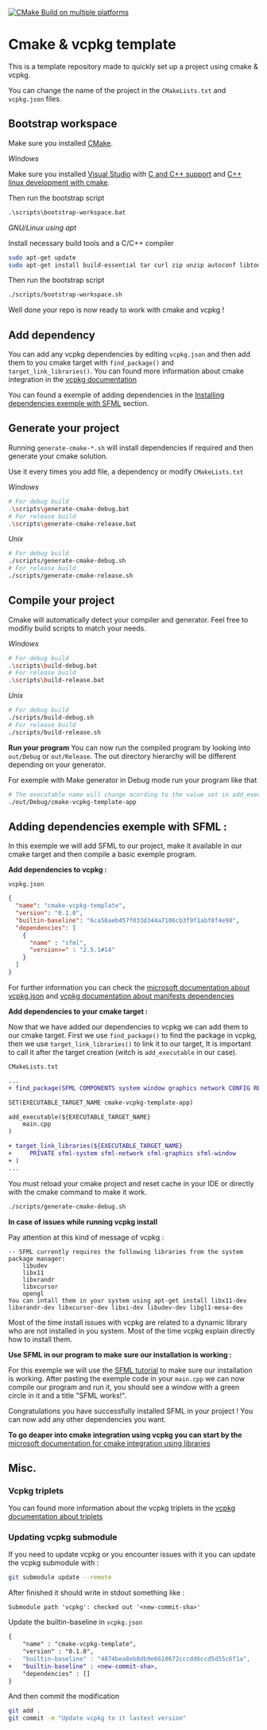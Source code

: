 [![CMake Build on multiple platforms](https://github.com/P0ulpy/cmake-vcpkg-template/actions/workflows/cmake-build-multi-platform.yml/badge.svg)](https://github.com/P0ulpy/cmake-vcpkg-template/actions/workflows/cmake-build-multi-platform.yml)
# Cmake & vcpkg template

This is a template repository made to quickly set up a project using cmake & vcpkg.

You can change the name of the project in the `CMakeLists.txt` and `vcpkg.json` files.

## Bootstrap workspace

Make sure you installed [CMake](https://cmake.org/download).

*Windows*

Make sure you installed [Visual Studio](https://visualstudio.microsoft.com/) with [C and C++ support](https://learn.microsoft.com/cpp/build/vscpp-step-0-installation?view=msvc-170#step-4---choose-workloads) and [C++ linux development with cmake](https://learn.microsoft.com/cpp/linux/download-install-and-setup-the-linux-development-workload?view=msvc-170#visual-studio-setup).

Then run the bootstrap script
```bat
.\scripts\bootstrap-workspace.bat
```

*GNU/Linux using apt*

Install necessary build tools and a C/C++ compiler
```sh
sudo apt-get update
sudo apt-get install build-essential tar curl zip unzip autoconf libtool g++ gcc
```

Then run the bootstrap script
```sh
./scripts/bootstrap-workspace.sh
```

Well done your repo is now ready to work with cmake and vcpkg !

## Add dependency

You can add any vcpkg dependencies by editing `vcpkg.json` and then add them to you cmake target with `find_package()` and `target_link_libraries()`. You can found more information about cmake integration in the [vcpkg documentation](https://learn.microsoft.com/vcpkg/users/buildsystems/cmake-integration#using-libraries)

You can found a exemple of adding dependencies in the [Installing dependencies exemple with SFML](#adding-dependencies-exemple-with-sfml-) section.

## Generate your project

Running `generate-cmake-*.sh` will install dependencies if required and then generate your cmake solution.

Use it every times you add file, a dependency or modify `CMakeLists.txt`

*Windows*
```sh
# For debug build
.\scripts\generate-cmake-debug.bat
# For release build
.\scripts\generate-cmake-release.bat
```

*Unix*
```sh
# For debug build
./scripts/generate-cmake-debug.sh
# For release build
./scripts/generate-cmake-release.sh
```

## Compile your project

Cmake will automatically detect your compiler and generator. Feel free to modifiy build scripts to match your needs.

*Windows*
```sh
# For debug build
.\scripts\build-debug.bat
# For release build
.\scripts\build-release.bat
```

*Unix*
```bash
# For debug build
./scripts/build-debug.sh
# For release build
./scripts/build-release.sh
```

**Run your program**
You can now run the compiled program by looking into `out/Debug` or `out/Release`.
The out directory hierarchy will be different depending on your generator.

For exemple with Make generator in Debug mode run your program like that
```bash
# The executable name will change acording to the value set in add_executable(<name>, ...)
./out/Debug/cmake-vcpkg-template-app
```

## Adding dependencies exemple with SFML :

In this exemple we will add SFML to our project, make it available in our cmake target and then compile a basic exemple program.

**Add dependencies to vcpkg :**

`vcpkg.json`
```json
{
  "name": "cmake-vcpkg-template",
  "version": "0.1.0",
  "builtin-baseline": "6ca56aeb457f033d344a7106cb3f9f1abf8f4e98",
  "dependencies": [
    {
      "name" : "sfml",
      "version>=" : "2.5.1#14"
    }
  ]
}
```

For further information you can check the [microsoft documentation about vcpkg.json](https://learn.microsoft.com/en-us/vcpkg/reference/vcpkg-json) and [vcpkg documentation about manifests dependencies](https://learn.microsoft.com/vcpkg/concepts/manifest-mode)

**Add dependencies to your cmake target :**

Now that we have added our dependencies to vcpkg we can add them to our cmake target.
First we use `find_package()` to find the package in vcpkg, then we use `target_link_libraries()` to link it to our target, It is important to call it after the target creation (witch is `add_executable` in our case).

`CMakeLists.txt`
```diff
...
+ find_package(SFML COMPONENTS system window graphics network CONFIG REQUIRED)

SET(EXECUTABLE_TARGET_NAME cmake-vcpkg-template-app)

add_executable(${EXECUTABLE_TARGET_NAME}
    main.cpp
)

+ target_link_libraries(${EXECUTABLE_TARGET_NAME}
+     PRIVATE sfml-system sfml-network sfml-graphics sfml-window
+ )
...
```

You must reload your cmake project and reset cache in your IDE or directly with the cmake command to make it work.
```sh
./scripts/generate-cmake-debug.sh
```

**In case of issues while running vcpkg install**

Pay attention at this kind of message of vcpkg :
```
-- SFML currently requires the following libraries from the system package manager:
    libudev
    libx11
    libxrandr
    libxcursor
    opengl
You can intall them in your system using apt-get install libx11-dev libxrandr-dev libxcursor-dev libxi-dev libudev-dev libgl1-mesa-dev
```

Most of the time install issues with vcpkg are related to a dynamic library who are not installed in you system. Most of the time vcpkg explain directly how to install them. 

**Use SFML in our program to make sure our installation is working :**

For this exemple we will use the [SFML tutorial](https://www.sfml-dev.org/tutorials/2.6/start-linux.php#compiling-a-sfml-program) to make sure our installation is working.
After pasting the exemple code in your `main.cpp` we can now compile our program and run it, you should see a window with a green circle in it and a title "SFML works!".

Congratulations you have successfully installed SFML in your project !
You can now add any other dependencies you want.

**To go deaper into cmake integration using vcpkg you can start by the** [microsoft documentation for cmake integration using libraries](https://learn.microsoft.com/vcpkg/users/buildsystems/cmake-integration#using-libraries)

## Misc.

### Vcpkg triplets

You can found more information about the vcpkg triplets in the [vcpkg documentation about triplets](https://learn.microsoft.com/fr-fr/vcpkg/users/triplets)

### Updating vcpkg submodule

If you need to update vcpkg or you encounter issues with it you can update the vcpkg submodule with :
```bash
git submodule update --remote
```

After finished it should write in stdout something like :
```
Submodule path 'vcpkg': checked out '<new-commit-sha>'
```

Update the builtin-baseline in `vcpkg.json`
```diff
{
    "name" : "cmake-vcpkg-template",
    "version" : "0.1.0",
-   "builtin-baseline" : "4874bea8eb8db9e6610672cccdd6ccd5d55c6f1a",
+   "builtin-baseline" : <new-commit-sha>,
    "dependencies" : []
}
```

And then commit the modification
```bash
git add .
git commit -m "Update vcpkg to it lastest version"
```
